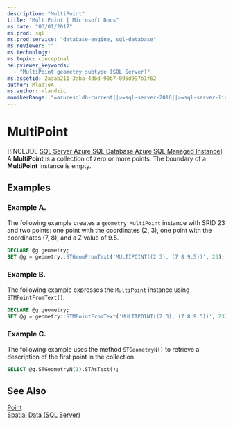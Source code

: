 ```yaml
---
description: "MultiPoint"
title: "MultiPoint | Microsoft Docs"
ms.date: "03/01/2017"
ms.prod: sql
ms.prod_service: "database-engine, sql-database"
ms.reviewer: ""
ms.technology: 
ms.topic: conceptual
helpviewer_keywords: 
  - "MultiPoint geometry subtype [SQL Server]"
ms.assetid: 2aaab211-3aba-4dbd-90b7-095d997b1f62
author: MladjoA
ms.author: mlandzic
monikerRange: "=azuresqldb-current||>=sql-server-2016||>=sql-server-linux-2017||=azuresqldb-mi-current"
---
```

# MultiPoint
[!INCLUDE [SQL Server Azure SQL Database Azure SQL Managed Instance](../../includes/applies-to-version/sql-asdb-asdbmi.md)]
  A **MultiPoint** is a collection of zero or more points. The boundary of a **MultiPoint** instance is empty.  
  
## Examples  

### Example A.
The following example creates a `geometry MultiPoint` instance with SRID 23 and two points: one point with the coordinates (2, 3), one point with the coordinates (7, 8), and a Z value of 9.5.  
  
```sql  
DECLARE @g geometry;  
SET @g = geometry::STGeomFromText('MULTIPOINT((2 3), (7 8 9.5))', 23);  
```  
  
### Example B. 
The following example expresses the `MultiPoint` instance using `STMPointFromText()`.  
  
```sql  
DECLARE @g geometry;  
SET @g = geometry::STMPointFromText('MULTIPOINT((2 3), (7 8 9.5))', 23);  
```  
  
### Example C.
The following example uses the method `STGeometryN()` to retrieve a description of the first point in the collection.  
  
```sql  
SELECT @g.STGeometryN(1).STAsText();  
```  
  
## See Also  
 [Point](../../relational-databases/spatial/point.md)   
 [Spatial Data &#40;SQL Server&#41;](../../relational-databases/spatial/spatial-data-sql-server.md)  
  
  
